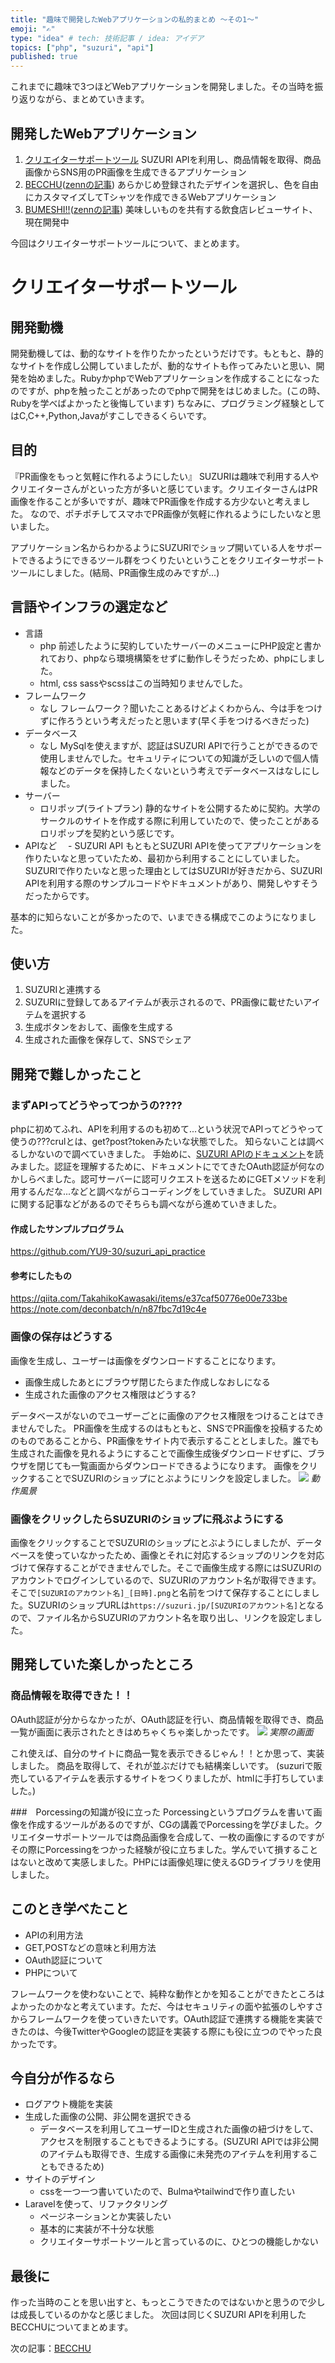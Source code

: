 ```yaml
---
title: "趣味で開発したWebアプリケーションの私的まとめ ～その1～"
emoji: "✍"
type: "idea" # tech: 技術記事 / idea: アイデア
topics: ["php", "suzuri", "api"]
published: true
---
```

これまでに趣味で3つほどWebアプリケーションを開発しました。その当時を振り返りながら、まとめていきます。
## 開発したWebアプリケーション
1. [クリエイターサポートツール](https://creator-support-tool.yu-9.work/)
  SUZURI APIを利用し、商品情報を取得、商品画像からSNS用のPR画像を生成できるアプリケーション
2. [BECCHU](http://becchu.yu-9.work/)([zennの記事](https://zenn.dev/yu_9/articles/yu9-becchu-2021))
  あらかじめ登録されたデザインを選択し、色を自由にカスタマイズしてTシャツを作成できるWebアプリケーション
3. [BUMESHI!!](https://bumeshi-eat.herokuapp.com/)([zennの記事](https://zenn.dev/yu_9/articles/yu9-bumeshi-2021))
  美味しいものを共有する飲食店レビューサイト、現在開発中 
  
今回はクリエイターサポートツールについて、まとめます。

# クリエイターサポートツール
## 開発動機
開発動機しては、動的なサイトを作りたかったというだけです。もともと、静的なサイトを作成し公開していましたが、動的なサイトも作ってみたいと思い、開発を始めました。RubyかphpでWebアプリケーションを作成することになったのですが、phpを触ったことがあったのでphpで開発をはじめました。(この時、Rubyを学べばよかったと後悔しています)
ちなみに、プログラミング経験としてはC,C++,Python,Javaがすこしできるくらいです。

## 目的
『PR画像をもっと気軽に作れるようにしたい』
SUZURIは趣味で利用する人やクリエイターさんがといった方が多いと感じています。クリエイターさんはPR画像を作ることが多いですが、趣味でPR画像を作成する方少ないと考えました。
なので、ポチポチしてスマホでPR画像が気軽に作れるようにしたいなと思いました。

アプリケーション名からわかるようにSUZURIでショップ開いている人をサポートできるようにできるツール群をつくりたいということをクリエイターサポートツールにしました。(結局、PR画像生成のみですが...)

## 言語やインフラの選定など
- 言語
  - php
  前述したように契約していたサーバーのメニューにPHP設定と書かれており、phpなら環境構築をせずに動作しそうだっため、phpにしました。
  - html, css
   sassやscssはこの当時知りませんでした。
- フレームワーク
  - なし
    フレームワーク？聞いたことあるけどよくわからん、今は手をつけずに作ろうという考えだったと思います(早く手をつけるべきだった)
- データベース
  - なし
    MySqlを使えますが、認証はSUZURI APIで行うことができるので使用しませんでした。セキュリティについての知識が乏しいので個人情報などのデータを保持したくないという考えでデータベースはなしにしました。
- サーバー
  - ロリポップ(ライトプラン)
    静的なサイトを公開するために契約。大学のサークルのサイトを作成する際に利用していたので、使ったことがあるロリポップを契約という感じです。
- APIなど
　- SUZURI API
    もともとSUZURI APIを使ってアプリケーションを作りたいなと思っていたため、最初から利用することにしていました。
    SUZURIで作りたいなと思った理由としてはSUZURIが好きだから、SUZURI APIを利用する際のサンプルコードやドキュメントがあり、開発しやすそうだったからです。

基本的に知らないことが多かったので、いまできる構成でこのようになりました。

## 使い方
1. SUZURIと連携する
2. SUZURIに登録してあるアイテムが表示されるので、PR画像に載せたいアイテムを選択する
3. 生成ボタンをおして、画像を生成する
4. 生成された画像を保存して、SNSでシェア

## 開発で難しかったこと
### まずAPIってどうやってつかうの????
phpに初めてふれ、APIを利用するのも初めて...という状況でAPIってどうやって使うの???crulとは、get?post?tokenみたいな状態でした。
知らないことは調べるしかないので調べていきました。
手始めに、[SUZURI APIのドキュメント](https://suzuri.jp/developer/documentation/v1)を読みました。認証を理解するために、ドキュメントにでてきたOAuth認証が何なのかしらべました。認可サーバーに認可リクエストを送るためにGETメソッドを利用するんだな...などと調べながらコーディングをしていきました。
SUZURI APIに関する記事などがあるのでそちらも調べながら進めていきました。
#### 作成したサンプルプログラム
https://github.com/YU9-30/suzuri_api_practice
#### 参考にしたもの
https://qiita.com/TakahikoKawasaki/items/e37caf50776e00e733be
https://note.com/deconbatch/n/n87fbc7d19c4e

### 画像の保存はどうする
画像を生成し、ユーザーは画像をダウンロードすることになります。
- 画像生成したあとにブラウザ閉じたらまた作成しなおしになる
- 生成された画像のアクセス権限はどうする?

データベースがないのでユーザーごとに画像のアクセス権限をつけることはできませんでした。
PR画像を生成するのはもともと、SNSでPR画像を投稿するためのものであることから、PR画像をサイト内で表示することとしました。誰でも生成された画像を見れるようにすることで画像生成後ダウンロードせずに、ブラウザを閉じても一覧画面からダウンロードできるようになります。
画像をクリックすることでSUZURIのショップにとぶようにリンクを設定しました。
![](https://storage.googleapis.com/zenn-user-upload/8vm2qws1xw0242oba5u4eb9yvxky)
*動作風景*

### 画像をクリックしたらSUZURIのショップに飛ぶようにする
画像をクリックすることでSUZURIのショップにとぶようにしましたが、データベースを使っていなかったため、画像とそれに対応するショップのリンクを対応づけて保存することができませんでした。そこで画像生成する際にはSUZURIのアカウントでログインしているので、SUZURIのアカウント名が取得できます。そこで`[SUZURIのアカウント名]_[日時].png`と名前をつけて保存することにしました。SUZURIのショップURLは`https://suzuri.jp/[SUZURIのアカウント名]`となるので、ファイル名からSUZURIのアカウント名を取り出し、リンクを設定しました。


## 開発していた楽しかったところ
### 商品情報を取得できた！！
OAuth認証が分からなかったが、OAuth認証を行い、商品情報を取得でき、商品一覧が画面に表示されたときはめちゃくちゃ楽しかったです。
![](https://storage.googleapis.com/zenn-user-upload/w60iw8f8s0433pj7jr15eic8pzt6)
*実際の画面*

これ使えば、自分のサイトに商品一覧を表示できるじゃん！！とか思って、実装しました。
商品を取得して、それが並ぶだけでも結構楽しいです。
(suzuriで販売しているアイテムを表示するサイトをつくりましたが、htmlに手打ちしていました。)

###　Porcessingの知識が役に立った
Porcessingというプログラムを書いて画像を作成するツールがあるのですが、CGの講義でPorcessingを学びました。クリエイターサポートツールでは商品画像を合成して、一枚の画像にするのですがその際にPorcessingをつかった経験が役に立ちました。学んでいて損することはないと改めて実感しました。PHPには画像処理に使えるGDライブラリを使用しました。

## このとき学べたこと
- APIの利用方法
- GET,POSTなどの意味と利用方法
- OAuth認証について
- PHPについて

フレームワークを使わないことで、純粋な動作とかを知ることができたところはよかったのかなと考えています。ただ、今はセキュリティの面や拡張のしやすさからフレームワークを使っていきたいです。OAuth認証で連携する機能を実装できたのは、今後TwitterやGoogleの認証を実装する際にも役に立つのでやった良かったです。

## 今自分が作るなら
- ログアウト機能を実装
- 生成した画像の公開、非公開を選択できる
  - データベースを利用してユーザーIDと生成された画像の紐づけをして、アクセスを制限することもできるようにする。(SUZURI APIでは非公開のアイテムも取得でき、生成する画像に未発売のアイテムを利用することもできるため)
- サイトのデザイン
  - cssを一つ一つ書いていたので、Bulmaやtailwindで作り直したい
- Laravelを使って、リファクタリング
  - ページネーションとか実装したい
  - 基本的に実装が不十分な状態
  - クリエイターサポートツールと言っているのに、ひとつの機能しかない


## 最後に
作った当時のことを思い出すと、もっとこうできたのではないかと思うので少しは成長しているのかなと感じました。
次回は同じくSUZURI APIを利用したBECCHUについてまとめます。

次の記事：[BECCHU](https://zenn.dev/yu_9/articles/yu9-becchu-2021)